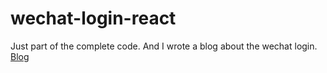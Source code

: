 # wechat-login-react

Just part of the complete code.
And I wrote a blog about the wechat login.
<a href="https://jerryzhao0423.github.io/others/2018/01/29/wechat-login.html">Blog</a>